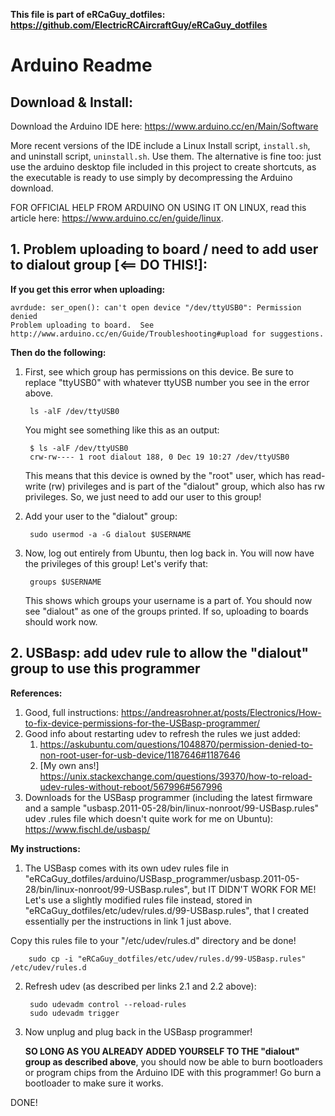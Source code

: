 **This file is part of eRCaGuy_dotfiles: https://github.com/ElectricRCAircraftGuy/eRCaGuy_dotfiles**

# Arduino Readme

## Download & Install:

Download the Arduino IDE here: https://www.arduino.cc/en/Main/Software

More recent versions of the IDE include a Linux Install script, `install.sh`, and uninstall script, `uninstall.sh`. Use them. The alternative is fine too: just use the arduino desktop file included in this project to create shortcuts, as the executable is ready to use simply by decompressing the Arduino download.

FOR OFFICIAL HELP FROM ARDUINO ON USING IT ON LINUX, read this article here: https://www.arduino.cc/en/guide/linux.

## 1. Problem uploading to board / need to add user to dialout group [<== DO THIS!]:

**If you get this error when uploading:**

    avrdude: ser_open(): can't open device "/dev/ttyUSB0": Permission denied
    Problem uploading to board.  See http://www.arduino.cc/en/Guide/Troubleshooting#upload for suggestions.

**Then do the following:**

1. First, see which group has permissions on this device. Be sure to replace "ttyUSB0" with whatever ttyUSB number you see in the error above.

        ls -alF /dev/ttyUSB0

    You might see something like this as an output:

        $ ls -alF /dev/ttyUSB0
        crw-rw---- 1 root dialout 188, 0 Dec 19 10:27 /dev/ttyUSB0

    This means that this device is owned by the "root" user, which has read-write (rw) privileges and is part of the "dialout" group, which also has rw privileges. So, we just need to add our user to this group!

2. Add your user to the "dialout" group:

        sudo usermod -a -G dialout $USERNAME

3. Now, log out entirely from Ubuntu, then log back in. You will now have the privileges of this group! Let's verify that:

        groups $USERNAME

    This shows which groups your username is a part of. You should now see "dialout" as one of the groups printed. If so, uploading to boards should work now.

## 2. USBasp: add udev rule to allow the "dialout" group to use this programmer

**References:**

1. Good, full instructions: https://andreasrohner.at/posts/Electronics/How-to-fix-device-permissions-for-the-USBasp-programmer/
2. Good info about restarting udev to refresh the rules we just added: 
    1. https://askubuntu.com/questions/1048870/permission-denied-to-non-root-user-for-usb-device/1187646#1187646
    2. [My own ans!] https://unix.stackexchange.com/questions/39370/how-to-reload-udev-rules-without-reboot/567996#567996
3. Downloads for the USBasp programmer (including the latest firmware and a sample "usbasp.2011-05-28/bin/linux-nonroot/99-USBasp.rules" udev .rules file which doesn't quite work for me on Ubuntu): https://www.fischl.de/usbasp/

**My instructions:**

1. The USBasp comes with its own udev rules file in "eRCaGuy_dotfiles/arduino/USBasp_programmer/usbasp.2011-05-28/bin/linux-nonroot/99-USBasp.rules", but IT DIDN'T WORK FOR ME! Let's use a slightly modified rules file instead, stored in "eRCaGuy_dotfiles/etc/udev/rules.d/99-USBasp.rules", that I created essentially per the instructions in link 1 just above. 

Copy this rules file to your "/etc/udev/rules.d" directory and be done!

        sudo cp -i "eRCaGuy_dotfiles/etc/udev/rules.d/99-USBasp.rules" /etc/udev/rules.d

2. Refresh udev (as described per links 2.1 and 2.2 above):

        sudo udevadm control --reload-rules
        sudo udevadm trigger

3. Now unplug and plug back in the USBasp programmer!

    **SO LONG AS YOU ALREADY ADDED YOURSELF TO THE "dialout" group as described above**, you should now be able to burn bootloaders or program chips from the Arduino IDE with this programmer! Go burn a bootloader to make sure it works.


DONE!



